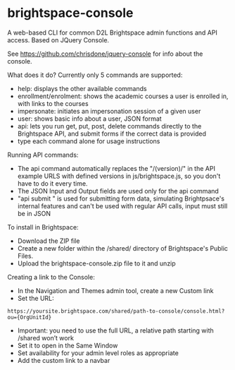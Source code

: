 # brightspace-console
A web-based CLI for common D2L Brightspace admin functions and API access. Based on JQuery Console.

See https://github.com/chrisdone/jquery-console for info about the console.

What does it do? Currently only 5 commands are supported:
* help: displays the other available commands
* enrollment/enrolment: shows the academic courses a user is enrolled in, with links to the courses
* impersonate: initiates an impersonation session of a given user
* user: shows basic info about a user, JSON format
* api: lets you run get, put, post, delete commands directly to the Brightspace API, and submit forms if the correct data is provided
* type each command alone for usage instructions

Running API commands:
* The api command automatically replaces the "/(version)/" in the API example URLS with defined versions in js/brightspace.js, so you don't have to do it every time.
* The JSON Input and Output fields are used only for the api command
* "api submit <url>" is used for submitting form data, simulating Brightpsace's internal features and can't be used with regular API calls, input must still be in JSON

To install in Brightspace:
* Download the ZIP file
* Create a new folder within the /shared/ directory of Brightspace's Public Files.
* Upload the brightspace-console.zip file to it and unzip

Creating a link to the Console:
* In the Navigation and Themes admin tool, create a new Custom link
* Set the URL:
```
https://yoursite.brightspace.com/shared/path-to-console/console.html?ou={OrgUnitId}
```
* Important: you need to use the full URL, a relative path starting with /shared won’t work
* Set it to open in the Same Window
* Set availability for your admin level roles as appropriate
* Add the custom link to a navbar
